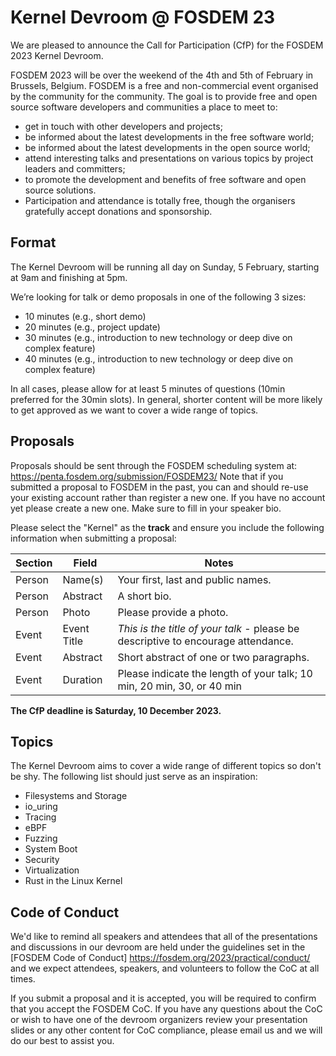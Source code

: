 # Kernel Devroom @ FOSDEM 23

We are pleased to announce the Call for Participation (CfP) for the FOSDEM 2023 Kernel Devroom.

FOSDEM 2023 will be over the weekend of the 4th and 5th of February in Brussels, Belgium.
FOSDEM is a free and non-commercial event organised by the community for the community.
The goal is to provide free and open source software developers and communities a place to meet to:

- get in touch with other developers and projects;
- be informed about the latest developments in the free software world;
- be informed about the latest developments in the open source world;
- attend interesting talks and presentations on various topics by project leaders and committers;
- to promote the development and benefits of free software and open source solutions.
- Participation and attendance is totally free, though the organisers gratefully accept donations and sponsorship.

## Format

The Kernel Devroom will be running all day on Sunday, 5 February, starting at 9am and finishing at 5pm.

We’re looking for talk or demo proposals in one of the following 3 sizes:

- 10 minutes (e.g., short demo)
- 20 minutes (e.g., project update)
- 30 minutes (e.g., introduction to new technology or deep dive on complex feature)
- 40 minutes (e.g., introduction to new technology or deep dive on complex feature)

In all cases, please allow for at least 5 minutes of questions (10min preferred for the 30min slots).
In general, shorter content will be more likely to get approved as we want to cover a wide range of topics.

## Proposals

Proposals should be sent through the FOSDEM scheduling system at: https://penta.fosdem.org/submission/FOSDEM23/
Note that if you submitted a proposal to FOSDEM in the past, you can and should re-use your existing account rather than register a new one.
If you have no account yet please create a new one. Make sure to fill in your speaker bio.

Please select the "Kernel" as the __track__ and ensure you include the following information when submitting a proposal:

| Section |  Field       |  Notes                                                                             |
| ------- | ------------ | ---------------------------------------------------------------------------------- |
| Person  |  Name(s)     |  Your first, last and public names.                                                |
| Person  |  Abstract    |  A short bio.                                                                      |
| Person  |  Photo       |  Please provide a photo.                                                           |
| Event   |  Event Title |  *This is the title of your talk* - please be descriptive to encourage attendance. |
| Event   |  Abstract    |  Short abstract of one or two paragraphs.                                          |
| Event   |  Duration    |  Please indicate the length of your talk; 10 min, 20 min, 30, or 40 min            |

__The CfP deadline is Saturday, 10 December 2023.__

## Topics

The Kernel Devroom aims to cover a wide range of different topics so don't be shy. The following list should just serve as an inspiration:

- Filesystems and Storage
- io_uring
- Tracing
- eBPF
- Fuzzing
- System Boot
- Security
- Virtualization
- Rust in the Linux Kernel

## Code of Conduct

We'd like to remind all speakers and attendees that all of the presentations and discussions in our devroom are held under the guidelines set in the [FOSDEM Code of Conduct] https://fosdem.org/2023/practical/conduct/ and we expect attendees, speakers, and volunteers to follow the CoC at all times.

If you submit a proposal and it is accepted, you will be required to confirm that you accept the FOSDEM CoC. If you have any questions about the CoC or wish to have one of the devroom organizers review your presentation slides or any other content for CoC compliance, please email us and we will do our best to assist you.
